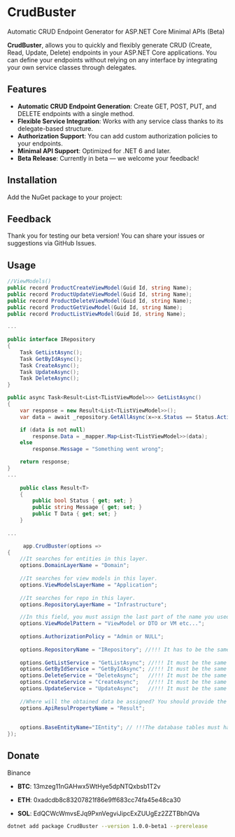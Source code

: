 # CrudBuster
Automatic CRUD Endpoint Generator for ASP.NET Core Minimal APIs (Beta)

**CrudBuster**, allows you to quickly and flexibly generate CRUD (Create, Read, Update, Delete) endpoints in your ASP.NET Core applications. You can define your endpoints without relying on any interface by integrating your own service classes through delegates.

## Features
- **Automatic CRUD Endpoint Generation**: Create GET, POST, PUT, and DELETE endpoints with a single method.
- **Flexible Service Integration**: Works with any service class thanks to its delegate-based structure.
- **Authorization Support**: You can add custom authorization policies to your endpoints.
- **Minimal API Support**: Optimized for .NET 6 and later.
- **Beta Release**: Currently in beta — we welcome your feedback!

## Installation
Add the NuGet package to your project:

## Feedback
Thank you for testing our beta version! You can share your issues or suggestions via GitHub Issues.


## Usage
```csharp
//ViewModels()
public record ProductCreateViewModel(Guid Id, string Name);
public record ProductUpdateViewModel(Guid Id, string Name);
public record ProductDeleteViewModel(Guid Id, string Name);
public record ProductGetViewModel(Guid Id, string Name);
public record ProductListViewModel(Guid Id, string Name);

...
    
public interface IRepository
{
    Task GetListAsync();
    Task GetByIdAsync();
    Task CreateAsync();
    Task UpdateAsync();
    Task DeleteAsync();
}

public async Task<Result<List<TListViewModel>>> GetListAsync()
{
    var response = new Result<List<TListViewModel>>();
    var data = await _repository.GetAllAsync(x=>x.Status == Status.Active);

    if (data is not null)
        response.Data = _mapper.Map<List<TListViewModel>>(data);
    else
        response.Message = "Something went wrong";

    return response;
}
... 
    
    public class Result<T>
    {
        public bool Status { get; set; }
        public string Message { get; set; }
        public T Data { get; set; }
    }
    
...

     app.CrudBuster(options =>
{
    //It searches for entities in this layer.
    options.DomainLayerName = "Domain";
    
    //It searches for view models in this layer.
    options.ViewModelsLayerName = "Application";
    
    //It searches for repo in this layer.
    options.RepositoryLayerName = "Infrastructure";

    //In this field, you must assign the last part of the name you used in your view model classes. For example: ProductCreateViewModel, ProductCreateVM, ProductCreateDTO, or whatever naming convention you follow.
    options.ViewModelPattern = "ViewModel or DTO or VM etc...";
    
    options.AuthorizationPolicy = "Admin or NULL"; 
    
    options.RepositoryName = "IRepository"; //!!! It has to be the same as the name of the repository.".
    
    options.GetListService = "GetListAsync"; //!!! It must be the same as the method name in the repository.
    options.GetByIdService = "GetByIdAsync"; //!!! It must be the same as the method name in the repository.
    options.DeleteService = "DeleteAsync";   //!!! It must be the same as the method name in the repository.
    options.CreateService = "CreateAsync";   //!!! It must be the same as the method name in the repository.
    options.UpdateService = "UpdateAsync";   //!!! It must be the same as the method name in the repository.
    
    //Where will the obtained data be assigned? You should provide the name of the base response field in this area.
    options.ApiResulPropertyName = "Result";
    
    
    options.BaseEntityName="IEntity"; // !!!The database tables must have the same name as the base entity class they inherit from.
});
```

## Donate
Binance
- **BTC**: 13mzeg11nGAHwx5WtHye5dpNTQxbsb1T2v

- **ETH**: 0xadcdb8c83207821f86e9ff683cc74fa45e48ca30

- **SOL**: EdQCWcWmvsEJq9PxnVegviJipcExZUUgEz2ZZTBbhQVa

```bash
dotnet add package CrudBuster --version 1.0.0-beta1 --prerelease